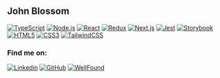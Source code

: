 ## John Blossom
[![TypeScript](https://img.shields.io/badge/TypeScript-007ACC?style=flat-square&logo=typescript&logoColor=white)](https://www.typescriptlang.org/)
[![Node.js](https://img.shields.io/badge/Node.js-43853D?style=flat-square&logo=node.js&logoColor=white)](https://nodejs.org/)
[![React](https://img.shields.io/badge/React-0081CB?style=flat-square&logo=react&logoColor=61DAFB)](https://react.dev/)
[![Redux](https://img.shields.io/badge/Redux-7347b6?style=flat-square&logo=redux&logoColor=f8f8f8)](https://redux.js.org/)
[![Next.js](https://img.shields.io/badge/Next.js-717171?style=flat-square&logo=next.js&logoColor=000)](https://nextjs.org/)
[![Jest](https://img.shields.io/badge/Jest-bf3a13?style=flat-square&logo=jest&logoColor=f8f8f8)](https://jestjs.io/)
[![Storybook](https://img.shields.io/badge/Storybook-fff?style=flat-square&logo=storybook&logoColor=ff4785)](https://storybook.js.org/)
[![HTML5](https://img.shields.io/badge/HTML5-E34F26?style=flat-square&logo=html5&logoColor=white)](https://www.w3.org/TR/2011/WD-html5-20110405/)
[![CSS3](https://img.shields.io/badge/CSS3-1572B6?style=flat-square&logo=css3&logoColor=white)](https://www.w3.org/Style/CSS)
[![TailwindCSS](https://img.shields.io/badge/Tailwind_CSS-38B2AC?style=flat-square&logo=tailwind-css&logoColor=white)](https://tailwindcss.com/)

### Find me on:
[![Linkedin](https://img.shields.io/badge/LinkedIn-0077B5?style=flat-square&logo=linkedin&logoColor=white)](https://www.linkedin.com/in/jbweb/) 
[![GitHub](https://img.shields.io/badge/GitHub-333?style=flat-square&logo=github&logoColor=white)](https://github.com/jblossomweb) 
[![WellFound](https://img.shields.io/badge/WellFound-fff?style=flat-square&logo=wellfound&logoColor=ec2d3a)](https://wellfound.com/u/jblossom) 

<!--
**jblossomweb/jblossomweb** is a ✨ _special_ ✨ repository because its `README.md` (this file) appears on your GitHub profile.

Here are some ideas to get you started:

- 🔭 I’m currently working on ...
- 🌱 I’m currently learning ...
- 👯 I’m looking to collaborate on ...
- 🤔 I’m looking for help with ...
- 💬 Ask me about ...
- 📫 How to reach me: ...
- 😄 Pronouns: ...
- ⚡ Fun fact: ...
-->
